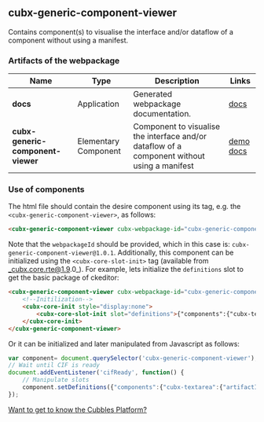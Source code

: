 ## cubx-generic-component-viewer
Contains component(s) to visualise the interface and/or dataflow of a component without using a manifest.
### Artifacts of the webpackage
| Name | Type | Description | Links |
|---|---|---|---|
| **docs** | Application | Generated webpackage documentation. | [docs](https://cubbles.world/sandbox/cubx-generic-component-viewer@1.0.1/docs/index.html)  |
| **cubx-generic-component-viewer** | Elementary Component | Component to visualise the interface and/or dataflow of a component without using a manifest | [demo](https://cubbles.world/sandbox/cubx-generic-component-viewer@1.0.1/cubx-generic-component-viewer/demo/index.html) [docs](https://cubbles.world/sandbox/cubx-generic-component-viewer@1.0.1/cubx-generic-component-viewer/docs/index.html)  |
### Use of components
The html file should contain the desire component using its tag, e.g. the `<cubx-generic-component-viewer>`, as follows:
```html
<cubx-generic-component-viewer cubx-webpackage-id="cubx-generic-component-viewer@1.0.1"></cubx-generic-component-viewer>
```
Note that the `webpackageId` should be provided, which in this case is: `cubx-generic-component-viewer@1.0.1`.
Additionally, this component can be initialized using the `<cubx-core-slot-init>` tag (available from _cubx.core.rte@1.9.0_).
For example, lets initialize the `definitions` slot to get the basic package of ckeditor:
```html
<cubx-generic-component-viewer cubx-webpackage-id="cubx-generic-component-viewer@1.0.1"></cubx-generic-component-viewer>
	<!--Initilization-->
	<cubx-core-init style="display:none">
		<cubx-core-slot-init slot="definitions">{"components":{"cubx-textarea":{"artifactId":"cubx-textarea","slots":[{"slotId":"value","direction":["output","input"]}],"webpackageId":"com.incowia.basic-html-components@1.4-SNAPSHOT"}},"members":[{"memberId":"textarea1","artifactId":"cubx-textarea"},{"memberId":"textarea2","artifactId":"cubx-textarea"}],"connections":[{"connectionId":"valueCon","copyValue":true,"destination":{"memberIdRef":"textarea2","slot":"value"},"source":{"memberIdRef":"textarea1","slot":"value"},"hookFunction":null,"repeatedValues":false}]}</cubx-core-slot-init>
	</cubx-core-init>
</cubx-generic-component-viewer>
```
Or it can be initialized and later manipulated from Javascript as follows:
```javascript
var component= document.querySelector('cubx-generic-component-viewer');
// Wait until CIF is ready
document.addEventListener('cifReady', function() {
	// Manipulate slots
	component.setDefinitions({"components":{"cubx-textarea":{"artifactId":"cubx-textarea","slots":[{"slotId":"value","direction":["output","input"]}],"webpackageId":"com.incowia.basic-html-components@1.4-SNAPSHOT"}},"members":[{"memberId":"textarea1","artifactId":"cubx-textarea"},{"memberId":"textarea2","artifactId":"cubx-textarea"}],"connections":[{"connectionId":"valueCon","copyValue":true,"destination":{"memberIdRef":"textarea2","slot":"value"},"source":{"memberIdRef":"textarea1","slot":"value"},"hookFunction":null,"repeatedValues":false}]});
});
```
[Want to get to know the Cubbles Platform?](https://cubbles.github.io)
